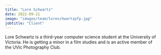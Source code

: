 ```yaml
---
title: "Lore Schwartz"
date: 2022-09-21
image: "images/team/loreschwartzpfp.jpg"
jobtitle: "Client"
---
```


Lore Schwartz is a third-year computer science student  at the University of Victoria. He is getting a minor in a film studies and is an active member of the UVic Photography Club.
